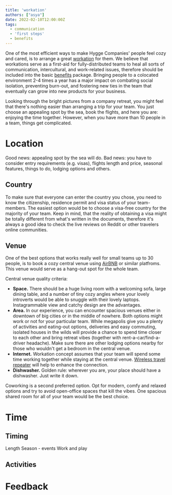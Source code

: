 ```yaml
---
title: 'workation'
authors: ["asya"]
date: 2022-02-10T12:00:00Z
tags:
  - communication
  - 'first steps'
  - benefits
---
```


One of the most efficient ways to make Hygge Companies' people feel cozy and cared, is to arrange a great [workation](https://www.urbandictionary.com/define.php?term=workation) for them. We believe that workations serve as a first-aid for fully-distributed teams to heal all sorts of communication, intercultural, and work-related issues, therefore should be included into the basic [benefits](https://hygge.work/tags/benefits/) package. Bringing people to a colocated environment 2-4 times a year has a major impact on combating social isolation, preventing burn-out, and fostering new ties in the team that eventually can grow into new products for your business.

Looking through the bright pictures from a company retreat, you might feel that there's nothing easier than arranging a trip for your team. You just choose an appealing spot by the sea, book the flights, and here you are: enjoying the time together. However, when you have more than 10 people in a team, things get complicated. 

# Location
 Good news: appealing spot by the sea will do. Bad news: you have to consider entry requirements (e.g. visas), flights length and price, seasonal features, things to do, lodging options and others.

 ## Country  
 To make sure that everyone can enter the country you chose, you need to know the citizenship, residence permit and visa status of your team-members. The easiest option would be to choose a visa-free country for the majority of your team. Keep in mind, that the reality of obtaining a visa might be totally different from what's written in the documents, therefore it's always a good idea to check the live reviews on Reddit or other travelers online communities.

 ## Venue
One of the best options that works really well for small teams up to 30 people, is to book a cozy central venue using [AirBNB](https://en.airbnb.com/) or similar platfroms. This venue would serve as a hang-out spot for the whole team. 

Central venue quality criteria:
- **Space.** There should be a huge living room with a welcoming sofa, large dining table, and a number of tiny cozy angles where your lovely introverts would be able to snuggle with their lovely laptops. Instagrammable view and catchy design are the advantages. 
- **Area.** In our experience, you can encounter spacious venues either in downtown of big cities or in the middle of nowhere. Both options might work or not for your particular team. While megapolis give you a plenty of activities and eating-out options, deliveries and easy commuting, isolated houses in the wilds will provide a chance to spend time closer to each other and bring retreat vibes (together with rent-a-car/find-a-driver headache). Make sure there are other lodging options nearby for those who wouldn't get a bedroom in the central venue.
- **Internet.** Workation concept assumes that your team will spend some time working together while staying at the central venue. [Wireless travel repeater](https://www.amazon.com/GL-iNet-GL-MT1300-Wireless-Pocket-Sized-Repeater/dp/B08MKZXGBY/) will help to enhance the connection. 
- **Dishwasher.** Golden rule: wherever you are, your place should have a dishwasher. Just write it down. 

Coworking is a second preferred option. Opt for modern, comfy and relaxed options and try to avoid open-office spaces that kill the vibes. One spacious shared room for all of your team would be the best choice.  

# Time  


## Timing
Length
Season - events
Work and play

## Activities

# Feedback

